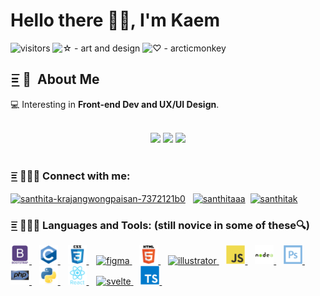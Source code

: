 # Hello there 👋🏻, I'm Kaem

![visitors](https://visitor-badge.laobi.icu/badge?page_id=santhitak)
![☆ - art and design](https://img.shields.io/badge/☆-art_and_design-ae7be7)
![♡ - arcticmonkey](https://img.shields.io/badge/♡-arcticmonkey-33b8ab)

## =͟͟͞͞ 🦊 &nbsp;About Me
💻 Interesting in <b>Front-end Dev and UX/UI Design</b>.

<br>

<div align="center">
  <img src="https://github-readme-stats.vercel.app/api?username=santhitak&show_icons=true&theme=tokyonight" />
  <img src="https://github-readme-stats.vercel.app/api/top-langs/?username=santhitak&theme=tokyonight&layout=compact&card_width=445"/>
  <img src="http://github-readme-streak-stats.herokuapp.com?user=santhitak&theme=tokyonight"/>
</div>

<br>

<h3 align="left"> =͟͟͞͞ 👨🏻‍💻 Connect with me:</h3>
<p align="left">
    <a href="https://linkedin.com/in/santhita-krajangwongpaisan-7372121b0" target="blank" >
        <img align="center" src="https://raw.githubusercontent.com/rahuldkjain/github-profile-readme-generator/master/src/images/icons/Social/linked-in-alt.svg" alt="santhita-krajangwongpaisan-7372121b0" height="30" width="30" /></a>&nbsp;&nbsp;
    <a href="https://instagram.com/santhitaaa" target="blank" >
        <img align="center" src="https://raw.githubusercontent.com/rahuldkjain/github-profile-readme-generator/master/src/images/icons/Social/instagram.svg" alt="santhitaaa" height="30" width="30" /></a>&nbsp;
    <a href="https://www.behance.net/santhitak" target="blank" >
        <img align="center" src="https://raw.githubusercontent.com/rahuldkjain/github-profile-readme-generator/master/src/images/icons/Social/behance.svg" alt="santhitak" height="30" width="30" /></a>&nbsp;
</p>

<h3 align="left"> =͟͟͞͞ 👨🏻‍🔧 Languages and Tools:&nbsp;(still novice in some of these🔍)</h3>
<p align="left">
    <a href="https://getbootstrap.com" target="_blank">
        <img src="https://raw.githubusercontent.com/devicons/devicon/master/icons/bootstrap/bootstrap-plain-wordmark.svg" alt="bootstrap" width="30" height="30"/>
    </a>&nbsp;&nbsp;
    <a href="https://www.cprogramming.com/" target="_blank">
        <img src="https://raw.githubusercontent.com/devicons/devicon/master/icons/c/c-original.svg" alt="c" width="30" height="30"/>
    </a>&nbsp;&nbsp;
    <a href="https://www.w3schools.com/css/" target="_blank">
        <img src="https://raw.githubusercontent.com/devicons/devicon/master/icons/css3/css3-original-wordmark.svg" alt="css3" width="30" height="30"/>
    </a>&nbsp;&nbsp;
    <a href="https://www.figma.com/" target="_blank">
        <img src="https://www.vectorlogo.zone/logos/figma/figma-icon.svg" alt="figma" width="30" height="30"/>
    </a>&nbsp;&nbsp;
    <a href="https://www.w3.org/html/" target="_blank">
        <img src="https://raw.githubusercontent.com/devicons/devicon/master/icons/html5/html5-original-wordmark.svg" alt="html5" width="30" height="30"/>
    </a>&nbsp;&nbsp;
    <a href="https://www.adobe.com/in/products/illustrator.html" target="_blank">
        <img src="https://www.vectorlogo.zone/logos/adobe_illustrator/adobe_illustrator-icon.svg" alt="illustrator" width="30" height="30"/>
    </a>&nbsp;&nbsp;
    <a href="https://developer.mozilla.org/en-US/docs/Web/JavaScript" target="_blank">
        <img src="https://raw.githubusercontent.com/devicons/devicon/master/icons/javascript/javascript-original.svg" alt="javascript" width="30" height="30"/>
    </a>&nbsp;&nbsp;
    <a href="https://nodejs.org" target="_blank">
        <img src="https://raw.githubusercontent.com/devicons/devicon/master/icons/nodejs/nodejs-original-wordmark.svg" alt="nodejs" width="30" height="30"/>
    </a>&nbsp;&nbsp;
    <a href="https://www.photoshop.com/en" target="_blank">
        <img src="https://raw.githubusercontent.com/devicons/devicon/master/icons/photoshop/photoshop-line.svg" alt="photoshop" width="30" height="30"/>
    </a>&nbsp;&nbsp;
    <a href="https://www.php.net" target="_blank">
        <img src="https://raw.githubusercontent.com/devicons/devicon/master/icons/php/php-original.svg" alt="php" width="30" height="30"/>
    </a>&nbsp;&nbsp;
    <a href="https://www.python.org" target="_blank">
        <img src="https://raw.githubusercontent.com/devicons/devicon/master/icons/python/python-original.svg" alt="python" width="30" height="30"/>
    </a>&nbsp;&nbsp;
    <a href="https://reactjs.org/" target="_blank">
        <img src="https://raw.githubusercontent.com/devicons/devicon/master/icons/react/react-original-wordmark.svg" alt="react" width="30" height="30"/>
    </a>&nbsp;&nbsp;
    <a href="https://svelte.dev" target="_blank">
        <img src="https://upload.wikimedia.org/wikipedia/commons/1/1b/Svelte_Logo.svg" alt="svelte" width="30" height="30"/>
    </a>&nbsp;&nbsp;
    <a href="https://www.typescriptlang.org/" target="_blank">
        <img src="https://raw.githubusercontent.com/devicons/devicon/master/icons/typescript/typescript-original.svg" alt="typescript" width="30" height="30"/>
    </a>&nbsp;&nbsp;
</p>
